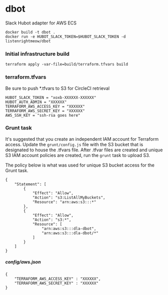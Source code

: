 # dbot
Slack Hubot adapter for AWS ECS

```
docker build -t dbot .
docker run -e HUBOT_SLACK_TOKEN=$HUBOT_SLACK_TOKEN -d listenrightmeow/dbot
```

### Initial infrastructure build

```
terraform apply -var-file=build/terraform.tfvars build
```

### terraform.tfvars

Be sure to push *.tfvars to S3 for CircleCI retrieval

```
HUBOT_SLACK_TOKEN = "xoxb-XXXXXX-XXXXXX"
HUBOT_AUTH_ADMIN = "XXXXXX"
TERRAFORM_AWS_ACCESS_KEY = "XXXXXX"
TERRAFORM_AWS_SECRET_KEY = "XXXXXX"
AWS_SSH_KEY = "ssh-rsa goes here"
```

### Grunt task

It's suggested that you create an independent IAM account for Terraform access. Update the `grunt/config.js` file with the S3 bucket that is designated to house the .tfvars file. After .tfvar files are created and unique S3 IAM account policies are created, run the `grunt` task to upload S3.

The policy below is what was used for unique S3 bucket access for the Grunt task.

```
{
    "Statement": [
        {
            "Effect": "Allow",
            "Action": "s3:ListAllMyBuckets",
            "Resource": "arn:aws:s3:::*"
        },
        {
            "Effect": "Allow",
            "Action": "s3:*",
            "Resource": [
                "arn:aws:s3:::dla-dbot",
                "arn:aws:s3:::dla-dbot/*"
            ]
        }
    ]
}
```

##### config/aws.json
```
{
	"TERRAFORM_AWS_ACCESS_KEY" : "XXXXXX",
	"TERRAFORM_AWS_SECRET_KEY" : "XXXXXX"
}
```